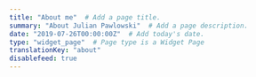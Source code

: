 ```yaml
---
title: "About me"  # Add a page title.
summary: "About Julian Pawlowski"  # Add a page description.
date: "2019-07-26T00:00:00Z"  # Add today's date.
type: "widget_page"  # Page type is a Widget Page
translationKey: "about"
disablefeed: true
---
```

